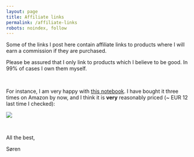 ```yaml
---
layout: page
title: Affiliate links
permalink: /affiliate-links
robots: noindex, follow
---
```


Some of the links I post here contain affiliate links to products where I will earn a commission if they are purchased.

Please be assured that I only link to products which I believe to be good. In 99% of cases I own them myself.

<br>

For instance, I am very happy with [this notebook](https://amzn.to/38qyNQP). I have bought it three times on Amazon by now, and I think it is **very** reasonably priced (~ EUR 12 last time I checked):

<a href="https://www.amazon.de/Dotted-Bullet-Journal-Notizbuch-Pen-Schleife/dp/B07168XGHT?pd_rd_w=sWKBJ&pf_rd_p=289750ef-2548-403a-9263-64d1c3b3297e&pf_rd_r=ZEYP9W5VYHPQMDWCBW7D&pd_rd_r=4adaa7cb-55c7-48b1-b4bf-dd17e095697d&pd_rd_wg=t1hqn&pd_rd_i=B07168XGHT&psc=1&linkCode=li2&tag=sh42aff-21&linkId=54888dd392abc2672d94672ae3b748f8&ref_=as_li_ss_il" target="_blank"><img border="0" src="//ws-eu.amazon-adsystem.com/widgets/q?_encoding=UTF8&ASIN=B07168XGHT&Format=_SL160_&ID=AsinImage&MarketPlace=DE&ServiceVersion=20070822&WS=1&tag=sh42aff-21" ></a><img src="https://ir-de.amazon-adsystem.com/e/ir?t=sh42aff-21&l=li2&o=3&a=B07168XGHT" width="1" height="1" border="0" alt="" style="border:none !important; margin:0px !important;" />

<br>

All the best,

Søren
